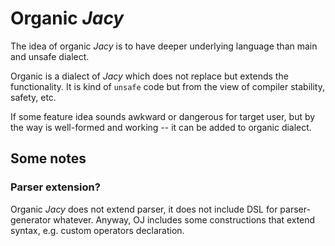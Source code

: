 # Organic _Jacy_

The idea of organic _Jacy_ is to have deeper underlying language than main and unsafe dialect.

Organic is a dialect of _Jacy_ which does not replace but extends the functionality.
It is kind of `unsafe` code but from the view of compiler stability, safety, etc.

If some feature idea sounds awkward or dangerous for target user, but by the way is well-formed and working -- it can be added to organic dialect.

## Some notes

### Parser extension?

Organic _Jacy_ does not extend parser, it does not include DSL for parser-generator whatever.
Anyway, OJ includes some constructions that extend syntax, e.g. custom operators declaration.
